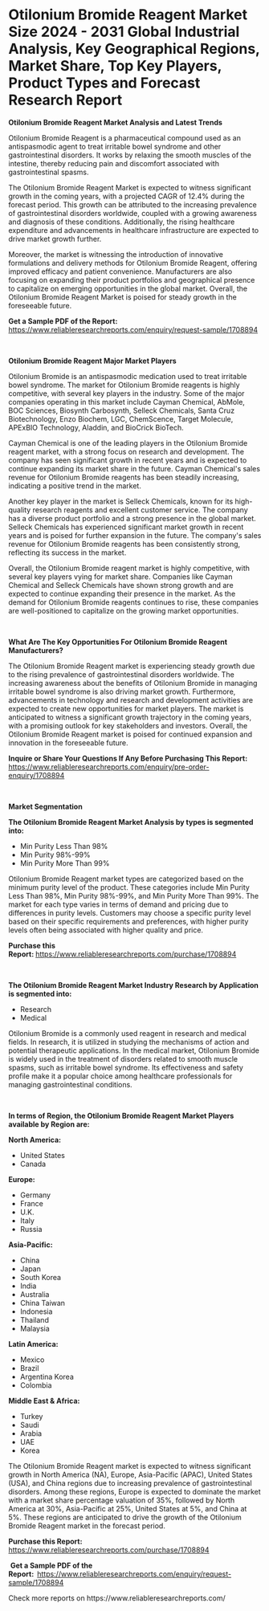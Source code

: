 <p><h1>Otilonium Bromide Reagent Market Size 2024 - 2031 Global Industrial Analysis, Key Geographical Regions, Market Share, Top Key Players, Product Types and Forecast Research Report</h1></p><p><strong>Otilonium Bromide Reagent Market Analysis and Latest Trends</strong></p>
<p><p>Otilonium Bromide Reagent is a pharmaceutical compound used as an antispasmodic agent to treat irritable bowel syndrome and other gastrointestinal disorders. It works by relaxing the smooth muscles of the intestine, thereby reducing pain and discomfort associated with gastrointestinal spasms.</p><p>The Otilonium Bromide Reagent Market is expected to witness significant growth in the coming years, with a projected CAGR of 12.4% during the forecast period. This growth can be attributed to the increasing prevalence of gastrointestinal disorders worldwide, coupled with a growing awareness and diagnosis of these conditions. Additionally, the rising healthcare expenditure and advancements in healthcare infrastructure are expected to drive market growth further.</p><p>Moreover, the market is witnessing the introduction of innovative formulations and delivery methods for Otilonium Bromide Reagent, offering improved efficacy and patient convenience. Manufacturers are also focusing on expanding their product portfolios and geographical presence to capitalize on emerging opportunities in the global market. Overall, the Otilonium Bromide Reagent Market is poised for steady growth in the foreseeable future.</p></p>
<p><strong>Get a Sample PDF of the Report:&nbsp;</strong> <a href="https://www.reliableresearchreports.com/enquiry/request-sample/1708894">https://www.reliableresearchreports.com/enquiry/request-sample/1708894</a></p>
<p>&nbsp;</p>
<p><strong>Otilonium Bromide Reagent Major Market Players</strong></p>
<p><p>Otilonium Bromide is an antispasmodic medication used to treat irritable bowel syndrome. The market for Otilonium Bromide reagents is highly competitive, with several key players in the industry. Some of the major companies operating in this market include Cayman Chemical, AbMole, BOC Sciences, Biosynth Carbosynth, Selleck Chemicals, Santa Cruz Biotechnology, Enzo Biochem, LGC, ChemScence, Target Molecule, APExBIO Technology, Aladdin, and BioCrick BioTech.</p><p>Cayman Chemical is one of the leading players in the Otilonium Bromide reagent market, with a strong focus on research and development. The company has seen significant growth in recent years and is expected to continue expanding its market share in the future. Cayman Chemical's sales revenue for Otilonium Bromide reagents has been steadily increasing, indicating a positive trend in the market.</p><p>Another key player in the market is Selleck Chemicals, known for its high-quality research reagents and excellent customer service. The company has a diverse product portfolio and a strong presence in the global market. Selleck Chemicals has experienced significant market growth in recent years and is poised for further expansion in the future. The company's sales revenue for Otilonium Bromide reagents has been consistently strong, reflecting its success in the market.</p><p>Overall, the Otilonium Bromide reagent market is highly competitive, with several key players vying for market share. Companies like Cayman Chemical and Selleck Chemicals have shown strong growth and are expected to continue expanding their presence in the market. As the demand for Otilonium Bromide reagents continues to rise, these companies are well-positioned to capitalize on the growing market opportunities.</p></p>
<p>&nbsp;</p>
<p><strong>What Are The Key Opportunities For Otilonium Bromide Reagent Manufacturers?</strong></p>
<p><p>The Otilonium Bromide Reagent market is experiencing steady growth due to the rising prevalence of gastrointestinal disorders worldwide. The increasing awareness about the benefits of Otilonium Bromide in managing irritable bowel syndrome is also driving market growth. Furthermore, advancements in technology and research and development activities are expected to create new opportunities for market players. The market is anticipated to witness a significant growth trajectory in the coming years, with a promising outlook for key stakeholders and investors. Overall, the Otilonium Bromide Reagent market is poised for continued expansion and innovation in the foreseeable future.</p></p>
<p><strong>Inquire or Share Your Questions If Any Before Purchasing This Report:</strong> <a href="https://www.reliableresearchreports.com/enquiry/pre-order-enquiry/1708894">https://www.reliableresearchreports.com/enquiry/pre-order-enquiry/1708894</a></p>
<p>&nbsp;</p>
<p><strong>Market Segmentation</strong></p>
<p><strong>The Otilonium Bromide Reagent Market Analysis by types is segmented into:</strong></p>
<p><ul><li>Min Purity Less Than 98%</li><li>Min Purity 98%-99%</li><li>Min Purity More Than 99%</li></ul></p>
<p><p>Otilonium Bromide Reagent market types are categorized based on the minimum purity level of the product. These categories include Min Purity Less Than 98%, Min Purity 98%-99%, and Min Purity More Than 99%. The market for each type varies in terms of demand and pricing due to differences in purity levels. Customers may choose a specific purity level based on their specific requirements and preferences, with higher purity levels often being associated with higher quality and price.</p></p>
<p><strong>Purchase this Report:&nbsp;</strong><a href="https://www.reliableresearchreports.com/purchase/1708894">https://www.reliableresearchreports.com/purchase/1708894</a></p>
<p>&nbsp;</p>
<p><strong>The Otilonium Bromide Reagent Market Industry Research by Application is segmented into:</strong></p>
<p><ul><li>Research</li><li>Medical</li></ul></p>
<p><p>Otilonium Bromide is a commonly used reagent in research and medical fields. In research, it is utilized in studying the mechanisms of action and potential therapeutic applications. In the medical market, Otilonium Bromide is widely used in the treatment of disorders related to smooth muscle spasms, such as irritable bowel syndrome. Its effectiveness and safety profile make it a popular choice among healthcare professionals for managing gastrointestinal conditions.</p></p>
<p>&nbsp;</p>
<p><strong>In terms of Region, the Otilonium Bromide Reagent Market Players available by Region are:</strong></p>
<p>
    <p> <strong> North America: </strong>
        <ul>
            <li>United States</li>
            <li>Canada</li>
        </ul>
        </p> 
    <p> <strong> Europe: </strong>
        <ul>
            <li>Germany</li>
            <li>France</li>
            <li>U.K.</li>
            <li>Italy</li>
            <li>Russia</li>
        </ul>
        </p> 
    <p> <strong> Asia-Pacific: </strong>
        <ul>
            <li>China</li>
            <li>Japan</li>
            <li>South Korea</li>
            <li>India</li>
            <li>Australia</li>
            <li>China Taiwan</li>
            <li>Indonesia</li>
            <li>Thailand</li>
            <li>Malaysia</li>
        </ul>
        </p> 
    <p> <strong> Latin America: </strong>
        <ul>
            <li>Mexico</li>
            <li>Brazil</li>
            <li>Argentina Korea</li>
            <li>Colombia</li>
        </ul>
        </p> 
    <p> <strong> Middle East & Africa: </strong>
        <ul>
            <li>Turkey</li>
            <li>Saudi</li>
            <li>Arabia</li>
            <li>UAE</li>
            <li>Korea</li>
        </ul>
    </p>
    </p>
<p><p>The Otilonium Bromide Reagent market is expected to witness significant growth in North America (NA), Europe, Asia-Pacific (APAC), United States (USA), and China regions due to increasing prevalence of gastrointestinal disorders. Among these regions, Europe is expected to dominate the market with a market share percentage valuation of 35%, followed by North America at 30%, Asia-Pacific at 25%, United States at 5%, and China at 5%. These regions are anticipated to drive the growth of the Otilonium Bromide Reagent market in the forecast period.</p></p>
<p><strong>Purchase this Report: </strong><a href="https://www.reliableresearchreports.com/purchase/1708894">https://www.reliableresearchreports.com/purchase/1708894</a></p>
<p>&nbsp;<strong>Get a Sample PDF of the Report:&nbsp;&nbsp;</strong><a href="https://www.reliableresearchreports.com/enquiry/request-sample/1708894">https://www.reliableresearchreports.com/enquiry/request-sample/1708894</a></p>
<p><strong></strong></p>
<p>Check more reports on https://www.reliableresearchreports.com/</p>